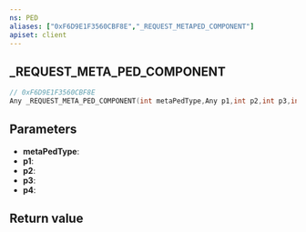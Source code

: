 ```yaml
---
ns: PED
aliases: ["0xF6D9E1F3560CBF8E","_REQUEST_METAPED_COMPONENT"]
apiset: client
---
```

## _REQUEST_META_PED_COMPONENT

```c
// 0xF6D9E1F3560CBF8E
Any _REQUEST_META_PED_COMPONENT(int metaPedType,Any p1,int p2,int p3,int p4);
```


## Parameters
* **metaPedType**:
* **p1**:
* **p2**:
* **p3**:
* **p4**:

## Return value

